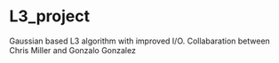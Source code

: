 # L3_project
Gaussian based L3 algorithm with improved I/O. 
Collabaration between Chris Miller and Gonzalo Gonzalez
